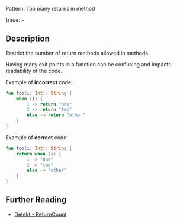 Pattern: Too many returns in method

Issue: -

## Description

Restrict the number of return methods allowed in methods.

Having many exit points in a function can be confusing and impacts readability of the code.

Example of **incorrect** code:

```kotlin
fun foo(i: Int): String {
    when (i) {
        1 -> return "one"
        2 -> return "two"
        else -> return "other"
    }
}
```

Example of **correct** code:

```kotlin
fun foo(i: Int): String {
    return when (i) {
        1 -> "one"
        2 -> "two"
        else -> "other"
    }
}
```

## Further Reading

* [Detekt - ReturnCount](https://detekt.github.io/detekt/style.html#returncount)